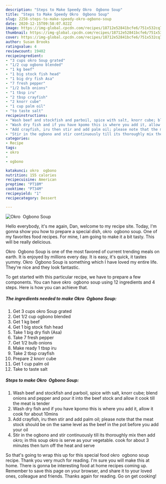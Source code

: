 ```yaml
---
description: "Steps to Make Speedy Okro  Ogbono Soup"
title: "Steps to Make Speedy Okro  Ogbono Soup"
slug: 2258-steps-to-make-speedy-okro-ogbono-soup
date: 2020-12-15T09:58:07.022Z
image: https://img-global.cpcdn.com/recipes/18712e52841bcfe6/751x532cq70/okro-ogbono-soup-recipe-main-photo.jpg
thumbnail: https://img-global.cpcdn.com/recipes/18712e52841bcfe6/751x532cq70/okro-ogbono-soup-recipe-main-photo.jpg
cover: https://img-global.cpcdn.com/recipes/18712e52841bcfe6/751x532cq70/okro-ogbono-soup-recipe-main-photo.jpg
author: Susan Brooks
ratingvalue: 4
reviewcount: 19402
recipeingredient:
- "3 cups okro Soup grated"
- "1/2 cup ogbono blended"
- "1 kg beef"
- "1 big stock fish head"
- "1 big dry fish Asa"
- "7 fresh pepper"
- "1/2 bulb onions"
- "1 tbsp iru"
- "2 tbsp crayfish"
- "2 knorr cube"
- "1 cup palm oil"
- "to taste salt"
recipeinstructions:
- "Wash beef and stockfish and parboil, spice with salt, knorr cube; blend onions and pepper and pour it into the beef stock and allow it cook till the meat is tender"
- "Wash dry fish and if you have kpomo this is where you add it, allow it cook for about 10mins"
- "Add crayfish, iru then stir and add palm oil; please note that the meat stock should be on the same level as the beef in the pot before you add your oil"
- "Stir in the ogbono and stir continuously till its thoroughly mix then add okro; in this soup okro is serve as your vegetable. cook for about 3 minutes then turn off the heat and serve"
categories:
- Recipe
tags:
- okro
- 
- ogbono

katakunci: okro  ogbono 
nutrition: 155 calories
recipecuisine: American
preptime: "PT18M"
cooktime: "PT34M"
recipeyield: "1"
recipecategory: Dessert

---
```



![Okro  Ogbono Soup](https://img-global.cpcdn.com/recipes/18712e52841bcfe6/751x532cq70/okro-ogbono-soup-recipe-main-photo.jpg)

Hello everybody, it's me again, Dan, welcome to my recipe site. Today, I'm gonna show you how to prepare a special dish, okro  ogbono soup. One of my favorites food recipes. For mine, I am going to make it a bit tasty. This will be really delicious.



Okro  Ogbono Soup is one of the most favored of current trending meals on earth. It is enjoyed by millions every day. It is easy, it's quick, it tastes yummy. Okro  Ogbono Soup is something which I have loved my entire life. They're nice and they look fantastic.


To get started with this particular recipe, we have to prepare a few components. You can have okro  ogbono soup using 12 ingredients and 4 steps. Here is how you can achieve that.

<!--inarticleads1-->

##### The ingredients needed to make Okro  Ogbono Soup:

1. Get 3 cups okro Soup grated
1. Get 1/2 cup ogbono blended
1. Get 1 kg beef
1. Get 1 big stock fish head
1. Take 1 big dry fish (Asa)
1. Take 7 fresh pepper
1. Get 1/2 bulb onions
1. Make ready 1 tbsp iru
1. Take 2 tbsp crayfish
1. Prepare 2 knorr cube
1. Get 1 cup palm oil
1. Take to taste salt




<!--inarticleads2-->

##### Steps to make Okro  Ogbono Soup:

1. Wash beef and stockfish and parboil, spice with salt, knorr cube; blend onions and pepper and pour it into the beef stock and allow it cook till the meat is tender
1. Wash dry fish and if you have kpomo this is where you add it, allow it cook for about 10mins
1. Add crayfish, iru then stir and add palm oil; please note that the meat stock should be on the same level as the beef in the pot before you add your oil
1. Stir in the ogbono and stir continuously till its thoroughly mix then add okro; in this soup okro is serve as your vegetable. cook for about 3 minutes then turn off the heat and serve




So that's going to wrap this up for this special food okro  ogbono soup recipe. Thank you very much for reading. I'm sure you will make this at home. There is gonna be interesting food at home recipes coming up. Remember to save this page on your browser, and share it to your loved ones, colleague and friends. Thanks again for reading. Go on get cooking!
